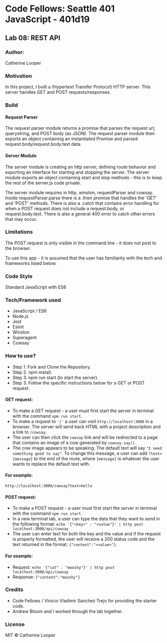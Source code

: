 # Code Fellows: Seattle 401 JavaScript - 401d19


##  Lab 08: REST API

### Author:
 Catherine Looper

### Motivation

In this project, I built a (Hypertext Transfer Protocol) HTTP server. This server handles GET and POST requests/responses.

### Build

#### Request Parser

The request parser module returns a promise that parses the request url, querystring, and POST body (as JSON). The request parser module then exports an object containing an instantiated Promise and parsed request.body/request.body.text data.

#### Server Module

The server module is creating an http server, defining route behavior and exporting an interface for starting and stopping the server. The server module exports an object containing start and stop methods - this is to keep the rest of the server.js code private. 

The server module requires in http, winston, requestParser and cowsay. Inside requestParser.parse there is a .then promise that handles the 'GET' and 'POST' methods. There is also a .catch that contains error handling for when a POST request does not include a request.body, or request.body.text. There is also a general 400 error to catch other errors that may occur.

### Limitations

The POST request is only visible in the command line - it does not post to the browser. 

To use this app - it is assumed that the user has familiarity with the tech and frameworks listed below. 

### Code Style

Standard JavaScript with ES6

### Tech/Framework used

* JavaScript / ES6
* Node.js
* Jest
* Eslint
* Winston
* Superagent
* Cowsay

### How to use?

* Step 1. Fork and Clone the Repository.
* Step 2. npm install.
* Step 3. npm run start (to start the server).
* Step 3. Follow the specific instructions below for a GET or POST request.

#### GET request:

* To make a GET request - a user must first start the server in terminal with the command ```npm run start```.
* To make a request to ```'/'``` a user can visit ```http://localhost:3000``` in a browser. The server will send back HTML with a project description and a link to ```/cowsay```.
* The user can then click the ```cowsay``` link and will be redirected to a page that contains an image of a cow generated by ```cowsay.say()```.
* The cow image appears to be speaking. The default text will say ```"I need something good to say"```. To change this message, a user can add ```?text={message}``` to the end of the route, where ```{message}``` is whatever the user wants to replace the default text with.

#### For example:
```http://localhost:3000/cowsay?text=hello```

#### POST request:

* To make a POST request - a user must first start the server in terminal with the command ```npm run start```.
* In a new terminal tab, a user can type the data that they want to send in the following format: ```echo '{"<key>" : "<value"}' | http post localhost:3000/api/cowsay```
* The user can enter text for both the key and the value and if the request is properly formatted, the user will receive a 200 status code and the text returned in the format: ```{"content":"<value>"}```.

#### For example:

* Request: ```echo '{"cat" : "mooshy"}' | http post localhost:3000/api/cowsay```
* Response: ```{"content":"mooshy"}```

### Credits

* Code Fellows / Vinicio Vladimir Sanchez Trejo for providing the starter code.
* Andrew Bloom and I worked through the lab together.

### License

MIT © Catherine Looper